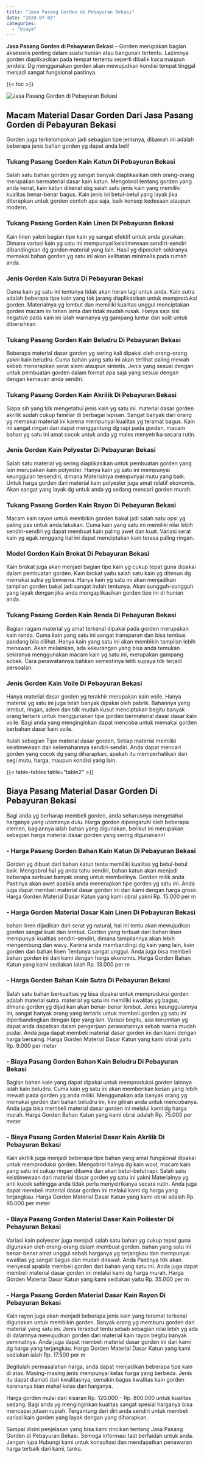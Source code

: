 ```yaml
---
title: "Jasa Pasang Gorden di Pebayuran Bekasi"
date: "2024-07-03"
categories: 
  - "biaya"
---
```


**Jasa Pasang Gorden di Pebayuran Bekasi** – Gorden merupakan bagian aksesoris penting dalam suatu hunian atau bangunan tertentu. Lazimnya gorden diaplikasikan pada tempat tertentu seperti dibalik kaca maupun jendela. Dg menggunakan gorden akan mewujudkan kondisi tempat tinggal menjadi sangat fungsional pastinya.

{{< toc >}}

![Jasa Pasang Gorden di Pebayuran Bekasi](/images/pasang-gorden-murah13.png)

## Macam Material Dasar Gorden Dari Jasa Pasang Gorden di Pebayuran Bekasi

Gorden juga terkelompokan jadi sebagian tipe jenisnya, dibawah ini adalah beberapa jenis bahan gorden yg dapat anda beli!

### Tukang Pasang Gorden Kain Katun Di Pebayuran Bekasi

Salah satu bahan gorden yg sangat banyak diaplikasikan oleh orang-orang merupakan bermaterial dasar kain katun. Mengobrol tentang gorden yang anda kenal, kain katun dikenal sbg salah satu jenis kain yang memiliki kualitas benar-benar bagus. Kain jenis ini betul-betul yang layak jika diterapkan untuk gorden contoh apa saja, baik konsep kedesaan ataupun modern.

### Tukang Pasang Gorden Kain Linen Di Pebayuran Bekasi

Kain linen yakni bagian tipe kain yg sangat efektif untuk anda gunakan. Dimana variasi kain yg satu ini mempunyai keistimewaan sendiri-sendiri dibandingkan dg gorden material yang lain. Hasil yg diperoleh sekiranya memakai bahan gorden yg satu ini akan kelihatan minimalis pada rumah anda.

### Jenis Gorden Kain Sutra Di Pebayuran Bekasi

Cuma kain yg satu ini tentunya tidak akan heran lagi untuk anda. Kain sutra adalah beberapa tipe kain yang tak jarang diaplikasikan untuk memproduksi gorden. Materialnya yg lembut dan memiliki kualitas unggul menciptakan gorden macam ini tahan lama dan tidak mudah rusak. Hanya saja sisi negative pada kain ini ialah warnanya yg gampang luntur dan sulit untuk dibersihkan.

### Tukang Pasang Gorden Kain Beludru Di Pebayuran Bekasi

Beberapa material dasar gorden yg sering kali dipakai oleh orang-orang yakni kain beludru. Cuma bahan yang satu ini akan terlihat paling mewah sebab menerapkan serat alami ataupun sintetis. Jenis yang sesuai dengan untuk pembuatan gorden dalam format apa saja yang sesuai dengan dengan kemauan anda sendiri.

### Tukang Pasang Gorden Kain Akrilik Di Pebayuran Bekasi

Siapa sih yang tdk mengetahui jenis kain yg satu ini. material dasar gorden akrilik sudah cukup familiar di berbagai lapisan. Sangat banyak dari orang yg memakai material ini karena mempunyai kualitas yg teramat bagus. Kain ini sangat ringan dan dapat menggantung dg rapi pada gorden, macam bahan yg satu ini amat cocok untuk anda yg males menyetrika secara rutin.

### Jenis Gorden Kain Polyester Di Pebayuran Bekasi

Salah satu material yg sering diaplikasikan untuk pembuatan gorden yang lain merupakan kain polyester. Hanya kain yg satu ini mempunyai keunggulan tersendiri, dimana Materialnya mempunyai mutu yang baik. Untuk harga gorden dari material kain polyester juga amat relatif ekonomis. Akan sangat yang layak dg untuk anda yg sedang mencari gorden murah.

### Tukang Pasang Gorden Kain Rayon Di Pebayuran Bekasi

Macam kain rayon untuk membikin gorden bakal jadi salah satu opsi yg paling pas untuk anda lakukan. Cuma kain yang satu ini memiliki nilai lebih sendiri-sendiri yg dapat membuat kain paling awet dan kuat. Variasi serat kain yg agak renggang hal ini dapat menciptakan kain terasa paling ringan.

### Model Gorden Kain Brokat Di Pebayuran Bekasi

Kain brokat juga akan menjadi bagian tipe kain yg cukup tepat guna dipakai dalam pembuatan gorden. Kain brokat yaitu salah satu kain yg ditenun dg memakai sutra yg bewarna. Hanya kain yg satu ini akan menjadikan tampilan gorden bakal jadi sangat indah tentunya. Akan sungguh-sungguh yang layak dengan jika anda mengaplikasikan gorden tipe ini di hunian anda.

### Tukang Pasang Gorden Kain Renda Di Pebayuran Bekasi

Bagian ragam material yg amat terkenal dipakai pada gorden merupakan kain renda. Cuma kain yang satu ini sangat transparan dan bisa tembus pandang bila dilihat. Hanya kain yang satu ini akan membikin tampilan lebih menawan. Akan melainkan, ada kekurangan yang bisa anda temukan sekiranya menggunakan macam kain yg satu ini, merupakan gampang sobek. Cara perawatannya bahkan semestinya teliti supaya tdk terjadi persoalan.

### Jenis Gorden Kain Voile Di Pebayuran Bekasi

Hanya material dasar gorden yg terakhir merupakan kain voile. Hanya material yg satu ini juga telah banyak dipakai oleh pabrik. Bahannya yang lembut, ringan, adem dan tdk mudah kusut menciptakan begitu banyak orang tertarik untuk menggunakan tipe gorden bermaterial dasar dasar kain voile. Bagi anda yang menginginkan dapat mencoba untuk memakai gorden berbahan dasar kain voile.

Itulah sebagian Tipe material dasar gorden, Setiap material memiliki keistimewaan dan kelemahannya sendiri-sendiri. Anda dapat mencari gorden yang cocok dg yang diharapkan, apakah itu memperhatikan dari segi mutu, harga, maupun kondisi yang lain.

{{< table-tables table="table2" >}}

## Biaya Pasang Material Dasar Gorden Di Pebayuran Bekasi

Bagi anda yg berharap membeli gorden, anda seharusnya mengetahui harganya yang utamanya dulu. Harga gorden dipengaruhi oleh beberapa elemen, bagiannya ialah bahan yang digunakan. berikut ini merupakan sebagian harga material dasar gorden yang sering digunakann!

### \- Harga Pasang Gorden Bahan Kain Katun Di Pebayuran Bekasi

Gorden yg dibuat dari bahan katun tentu memiliki kualitas yg betul-betul baik. Mengobrol hal yg anda tahu sendiri, bahan katun akan menjadi beberapa serbuan banyak orang untuk membelinya. Gorden milik anda Pastinya akan awet apabila anda menerapkan tipe gorden yg satu ini. Anda juga dapat membeli material dasar gorden ini dari kami dengan harga grosir. Harga Gorden Material Dasar Katun yang kami obral yakni Rp. 15.000 per m

### \- Harga Gorden Material Dasar Kain Linen Di Pebayuran Bekasi

bahan linen dijadikan dari serat yg natural, hal ini tentu akan mewujudkan gorden sangat kuat dan lembut. Gorden yang terbuat dari bahan linen mempunyai kualtias sendiri-sendiri, dimana tampilannya akan lebih mengembung dan wavy. Karena anda membandingi dg kain yang lain, kain gorden dari bahan linen Tentunya sangat unggul. Anda juga bisa membeli bahan gorden ini dari kami dengan harga ekonomis. Harga Gorden Bahan Katun yang kami sediakan ialah Rp. 13.000 per m

### \- Harga Gorden Bahan Kain Sutra Di Pebayuran Bekasi

Salah satu bahan berkualtias yg bisa dipakai untuk memproduksi gorden adalah material sutra. material yg satu ini memiliki kwalitas yg bagus, dimana gorden yg dijadikan akan benar-benar lembut. Jenis keunggulannya ini, sangat banyak orang yang tertarik untuk membeli gorden yg satu ini diperbandingkan dengan tipe yang lain. Variasi begitu, ada kerumitan yg dapat anda dapatkan dalam pengerjaan perawatannya sebab warna mudah pudar. Anda juga dapat membeli material dasar gorden ini dari kami dengan harga bersaing. Harga Gorden Material Dasar Katun yang kami obral yaitu Rp. 9.000 per meter

### \- Biaya Pasang Gorden Bahan Kain Beludru Di Pebayuran Bekasi

Bagian bahan kain yang dapat dipakai untuk memproduksi gorden lainnya ialah kain beludru. Cuma kain yg satu ini akan memberikan kesan yang lebih mewah pada gorden yg anda miliki. Menggunakan ada banyak orang yg memakai gorden dari bahan beludru ini, kini giliran anda untuk mencobanya. Anda juga bisa membeli material dasar gorden ini melalui kami dg harga murah. Harga Gorden Bahan Katun yang kami obral adalah Rp. 75.000 per meter

### \- Biaya Pasang Gorden Material Dasar Kain Akrilik Di Pebayuran Bekasi

Kain akrilik juga menjadi beberapa tipe bahan yang amat fungsional dipakai untuk memproduksi gorden. Mengobrol halnya dg kain wool, macam kain yang satu ini cukup ringan dibawa dan akan betul-betul rapi. Salah satu keistimewaan dari material dasar gorden yg satu ini yakni Materialnya yg anti kucek sehingga anda tidak perlu menyetrikanya secara rutin. Anda juga dapat membeli material dasar gorden ini melalui kami dg harga yang terjangkau. Harga Gorden Material Dasar Katun yang kami obral adalah Rp. 85.000 per meter

### \- Biaya Pasang Gorden Material Dasar Kain Poiliester Di Pebayuran Bekasi

Variasi kain polyester juga menjadi salah satu bahan yg cukup tepat guna digunakan oleh orang-orang dalam membuat gorden. bahan yang satu ini benar-benar amat unggul sebab harganya yg terjangkau dan mempunyai kwalitas yg sangat bagus dan mudah dirawat. Anda Pastinya tdk akan menyesal apabila membeli gorden dari bahan yang satu ini. Anda juga dapat membeli material dasar gorden ini melalui kami dg harga murah. Harga Gorden Material Dasar Katun yang kami sediakan yaitu Rp. 35.000 per m

### \- Harga Pasang Gorden Material Dasar Kain Rayon Di Pebayuran Bekasi

Kain rayon juga akan menjadi beberapa jenis kain yang teramat terkenal digunakan untuk membikin gorden. Banyak orang yg memburu gorden dari material yang satu ini. Jenis tersebut tentu sebab sebagian nilai lebih yg ada di dalamnya mewujudkan gorden dari material kain rayon begitu banyak peminatnya. Anda juga dapat membeli material dasar gorden ini dari kami dg harga yang terjangkau. Harga Gorden Material Dasar Katun yang kami sediakan ialah Rp. 17.500 per m

Begitulah permasalahan harga, anda dapat menjadikan beberapa tipe kain di atas. Masing-masing jenis mempunyai kelas harga yang berbeda. Jenis itu dapat diamati dari kwalitasnya, semakin bagus kwalitas kain gorden karenanya kian mahal kelas dari harganya.

Harga gorden mulai dari kisaran Rp. 120.000 – Rp. 800.000 untuk kualitas sedang. Bagi anda yg menginginkan kualitas sangat spesial harganya bisa mencapai jutaan rupiah. Tergantung dari diri anda sendiri untuk membeli variasi kain gorden yang layak dengan yang diharapkan.

Sampai disini penjelasan yang bisa kami rincikan tentang Jasa Pasang Gorden di Pebayuran Bekasi. Semoga informasi tadi berfaidah untuk anda. Jangan lupa Hubungi kami untuk konsultasi dan mendapatkan penawaran harga terbaik dari kami, tanks.
